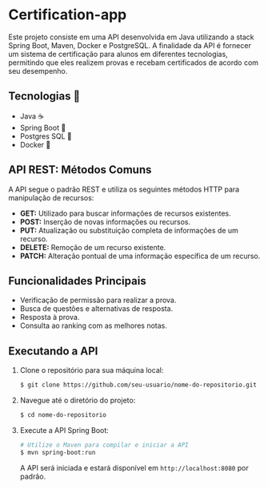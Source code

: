 # Certification-app
Este projeto consiste em uma API desenvolvida em Java utilizando a stack Spring Boot, Maven, Docker e PostgreSQL. A finalidade da API é fornecer um sistema de certificação para alunos em diferentes tecnologias, permitindo que eles realizem provas e recebam certificados de acordo com seu desempenho.

## Tecnologias 🌟
- Java ☕
- Spring Boot 🍃
- Postgres SQL 🐘
- Docker 🐋

## API REST: Métodos Comuns

A API segue o padrão REST e utiliza os seguintes métodos HTTP para manipulação de recursos:

- **GET:** Utilizado para buscar informações de recursos existentes.
- **POST:** Inserção de novas informações ou recursos.
- **PUT:** Atualização ou substituição completa de informações de um recurso.
- **DELETE:** Remoção de um recurso existente.
- **PATCH:** Alteração pontual de uma informação específica de um recurso.

## Funcionalidades Principais

- Verificação de permissão para realizar a prova.
- Busca de questões e alternativas de resposta.
- Resposta à prova.
- Consulta ao ranking com as melhores notas.

## Executando a API

1. Clone o repositório para sua máquina local:

    ```bash
    $ git clone https://github.com/seu-usuario/nome-do-repositorio.git
    ```

2. Navegue até o diretório do projeto:

    ```bash
    $ cd nome-do-repositorio
    ```

3. Execute a API Spring Boot:

    ```bash
    # Utilize o Maven para compilar e iniciar a API
    $ mvn spring-boot:run
    ```

   A API será iniciada e estará disponível em `http://localhost:8080` por padrão.

